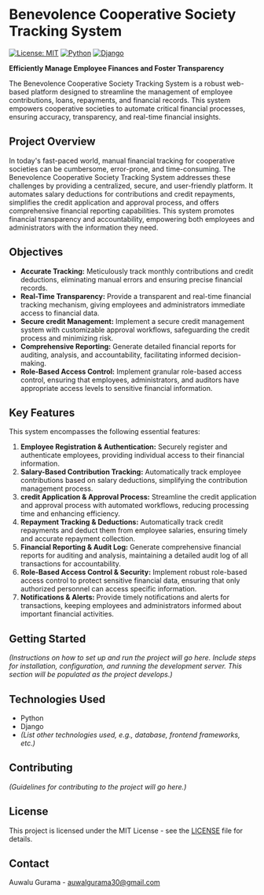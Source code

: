 # Benevolence Cooperative Society Tracking System

[![License: MIT](https://img.shields.io/badge/License-MIT-yellow.svg)](https://opensource.org/licenses/MIT)  [![Python](https://img.shields.io/badge/Python-3.9-blue.svg)](https://www.python.org/) [![Django](https://img.shields.io/badge/Django-4.x-green.svg)](https://www.djangoproject.com/)

**Efficiently Manage Employee Finances and Foster Transparency**

The Benevolence Cooperative Society Tracking System is a robust web-based platform designed to streamline the management of employee contributions, loans, repayments, and financial records.  This system empowers cooperative societies to automate critical financial processes, ensuring accuracy, transparency, and real-time financial insights.

## Project Overview

In today's fast-paced world, manual financial tracking for cooperative societies can be cumbersome, error-prone, and time-consuming.  The Benevolence Cooperative Society Tracking System addresses these challenges by providing a centralized, secure, and user-friendly platform.  It automates salary deductions for contributions and credit repayments, simplifies the credit application and approval process, and offers comprehensive financial reporting capabilities.  This system promotes financial transparency and accountability, empowering both employees and administrators with the information they need.

## Objectives

* **Accurate Tracking:**  Meticulously track monthly contributions and credit deductions, eliminating manual errors and ensuring precise financial records.
* **Real-Time Transparency:** Provide a transparent and real-time financial tracking mechanism, giving employees and administrators immediate access to financial data.
* **Secure credit Management:** Implement a secure credit management system with customizable approval workflows, safeguarding the credit process and minimizing risk.
* **Comprehensive Reporting:** Generate detailed financial reports for auditing, analysis, and accountability, facilitating informed decision-making.
* **Role-Based Access Control:**  Implement granular role-based access control, ensuring that employees, administrators, and auditors have appropriate access levels to sensitive financial information.

## Key Features

This system encompasses the following essential features:

1. **Employee Registration & Authentication:** Securely register and authenticate employees, providing individual access to their financial information.
2. **Salary-Based Contribution Tracking:** Automatically track employee contributions based on salary deductions, simplifying the contribution management process.
3. **credit Application & Approval Process:**  Streamline the credit application and approval process with automated workflows, reducing processing time and enhancing efficiency.
4. **Repayment Tracking & Deductions:**  Automatically track credit repayments and deduct them from employee salaries, ensuring timely and accurate repayment collection.
5. **Financial Reporting & Audit Log:** Generate comprehensive financial reports for auditing and analysis, maintaining a detailed audit log of all transactions for accountability.
6. **Role-Based Access Control & Security:**  Implement robust role-based access control to protect sensitive financial data, ensuring that only authorized personnel can access specific information.
7. **Notifications & Alerts:**  Provide timely notifications and alerts for transactions, keeping employees and administrators informed about important financial activities.

## Getting Started

*(Instructions on how to set up and run the project will go here.  Include steps for installation, configuration, and running the development server.  This section will be populated as the project develops.)*

## Technologies Used

* Python
* Django
* *(List other technologies used, e.g., database, frontend frameworks, etc.)*

## Contributing

*(Guidelines for contributing to the project will go here.)*

## License

This project is licensed under the MIT License - see the [LICENSE](LICENSE) file for details.

## Contact

Auwalu Gurama - auwalgurama30@gmail.com